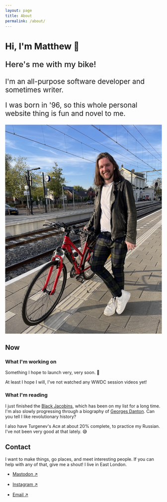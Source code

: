 ```yaml
---
layout: page
title: About
permalink: /about/
---
```



<div class="image-flex-container">
	<div>
		<h1 class="title-font"> Hi, I'm Matthew 👋</h1>
		<p style="font-size: 1.6rem; font-weight: 500;">Here's me with my bike!</p>
		<p style="font-size: 1.4rem; font-weight: 400;">I'm an all-purpose software developer and sometimes writer. 
		<p style="font-size: 1.4rem; font-weight: 400;">I was born in '96, so this whole personal website thing is fun and novel to me.</p></p>
	</div>
	<img class="image-frame" src="/assets/images/matthew-bike.jpg" alt="Me with my bike, at Zevenbergen train station in the Netherlands.">
</div>

<h2 class="centered">Now</h2>

<h3>What I'm working on</h3>

Something I hope to launch very, very soon. 👀

At least I hope I will, I've not watched any WWDC session videos yet!

<h3>What I'm reading</h3>

I just finished the [Black Jacobins](https://en.wikipedia.org/wiki/The_Black_Jacobins), which has been on my list for a long time. I'm also slowly progressing through a biography of [Georges Danton](https://en.wikipedia.org/wiki/Georges_Danton). Can you tell I like revolutionary history?

I also have Turgenev's Ася at about 20% complete, to practice my Russian. I've not been very good at that lately. 😅

<h2 class="centered">Contact</h2>

I want to make things, go places, and meet interesting people. If you can help with any of that, give me a shout! I live in East London.

<ul style="display: flex; flex-direction: column; gap: 1rem;">
	<li><a rel="me" href="https://mastodon.social/@andhash39" target="_blank">Mastodon &#8599;</a></li>
	<li><a href="https://www.instagram.com/mattjamesod/" target="_blank">Instagram &#8599;</a></li>
	<li><a href="mailto:mattjamesod@gmail.com" target="_blank">Email &#8599;</a></li>
</ul>